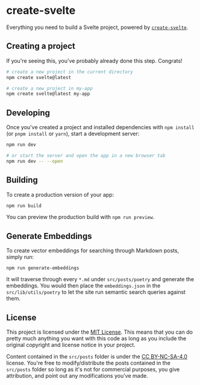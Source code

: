 # create-svelte

Everything you need to build a Svelte project, powered by [`create-svelte`](https://github.com/sveltejs/kit/tree/main/packages/create-svelte).

## Creating a project

If you're seeing this, you've probably already done this step. Congrats!

```bash
# create a new project in the current directory
npm create svelte@latest

# create a new project in my-app
npm create svelte@latest my-app
```

## Developing

Once you've created a project and installed dependencies with `npm install` (or `pnpm install` or `yarn`), start a development server:

```bash
npm run dev

# or start the server and open the app in a new browser tab
npm run dev -- --open
```

## Building

To create a production version of your app:

```bash
npm run build
```

You can preview the production build with `npm run preview`.

## Generate Embeddings

To create vector embeddings for searching through Markdown posts, simply run:

```
npm run generate-embeddings
```

It will traverse through every `*.md` under `src/posts/poetry` and generate the embeddings. You would then place the `embeddings.json` in the `src/lib/utils/poetry` to let the site run semantic search queries against them.

## License

This project is licensed under the [MIT License](LICENSE.md). This means that you can do pretty much anything you want with this code as long as you include the original copyright and license notice in your project.

Content contained in the `src/posts` folder is under the [CC BY-NC-SA-4.0](/src/posts/LICENSE.md) license. You're free to modify/distribute the posts contained in the `src/posts` folder so long as it's not for commercial purposes, you give attribution, and point out any modifications you've made.
